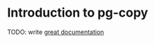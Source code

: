 # Introduction to pg-copy

TODO: write [great documentation](http://jacobian.org/writing/what-to-write/)
